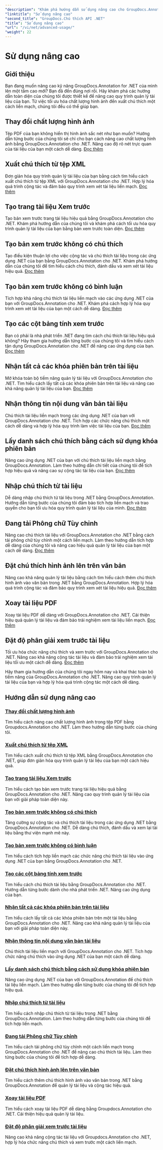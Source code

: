 ```yaml
---
"description": "Khám phá hướng dẫn sử dụng nâng cao cho GroupDocs.Annotation .NET. Nâng cao khả năng quản lý tài liệu với hướng dẫn từng bước về chất lượng hình ảnh, xuất chú thích, v.v."
"linktitle": "Sử dụng nâng cao"
"second_title": "GroupDocs.Chú thích API .NET"
"title": "Sử dụng nâng cao"
"url": "/vi/net/advanced-usage/"
"weight": 22
---
```


# Sử dụng nâng cao

## Giới thiệu

Bạn đang muốn nâng cao kỹ năng GroupDocs.Annotation for .NET của mình lên một tầm cao mới? Bạn đã đến đúng nơi rồi. Hãy khám phá các hướng dẫn toàn diện của chúng tôi được thiết kế để nâng cao quy trình quản lý tài liệu của bạn. Từ việc tối ưu hóa chất lượng hình ảnh đến xuất chú thích một cách liền mạch, chúng tôi đều có thể giúp bạn.

## Thay đổi chất lượng hình ảnh
Tệp PDF của bạn không hiển thị hình ảnh sắc nét như bạn muốn? Hướng dẫn từng bước của chúng tôi sẽ chỉ cho bạn cách nâng cao chất lượng hình ảnh bằng GroupDocs.Annotation cho .NET. Nâng cao độ rõ nét trực quan của tài liệu của bạn một cách dễ dàng. [Đọc thêm](./change-image-quality/)

## Xuất chú thích từ tệp XML
Đơn giản hóa quy trình quản lý tài liệu của bạn bằng cách tìm hiểu cách xuất chú thích từ tệp XML với GroupDocs.Annotation cho .NET. Hợp lý hóa quá trình cộng tác và đảm bảo quy trình xem xét tài liệu liền mạch. [Đọc thêm](./export-annotations-xml-file/)

## Tạo trang tài liệu Xem trước
Tạo bản xem trước trang tài liệu hiệu quả bằng GroupDocs.Annotation cho .NET. Khám phá hướng dẫn của chúng tôi và khám phá cách tối ưu hóa quy trình quản lý tài liệu của bạn bằng bản xem trước toàn diện. [Đọc thêm](./generate-document-pages-preview/)

## Tạo bản xem trước không có chú thích
Tạo điều kiện thuận lợi cho việc cộng tác và chú thích tài liệu trong các ứng dụng .NET của bạn bằng GroupDocs.Annotation cho .NET. Khám phá hướng dẫn của chúng tôi để tìm hiểu cách chú thích, đánh dấu và xem xét tài liệu hiệu quả. [Đọc thêm](./generate-preview-without-annotations/)

## Tạo bản xem trước không có bình luận
Tích hợp khả năng chú thích tài liệu liền mạch vào các ứng dụng .NET của bạn với GroupDocs.Annotation cho .NET. Khám phá cách hợp lý hóa quy trình xem xét tài liệu của bạn một cách dễ dàng. [Đọc thêm](./generate-preview-without-comments/)

## Tạo các cột bảng tính xem trước
Bạn có phải là nhà phát triển .NET đang tìm cách chú thích tài liệu hiệu quả không? Hãy tham gia hướng dẫn từng bước của chúng tôi và tìm hiểu cách tận dụng GroupDocs.Annotation cho .NET để nâng cao ứng dụng của bạn. [Đọc thêm](./generate-preview-worksheet-columns/)

## Nhận tất cả các khóa phiên bản trên tài liệu
Mở khóa toàn bộ tiềm năng quản lý tài liệu với GroupDocs.Annotation cho .NET. Tìm hiểu cách lấy tất cả các khóa phiên bản trên tài liệu và nâng cao khả năng quản lý tài liệu của bạn. [Đọc thêm](./get-all-version-keys-document/)

## Nhận thông tin nội dung văn bản tài liệu
Chú thích tài liệu liền mạch trong các ứng dụng .NET của bạn với GroupDocs.Annotation cho .NET. Tích hợp các chức năng chú thích một cách dễ dàng và hợp lý hóa quy trình làm việc tài liệu của bạn. [Đọc thêm](./get-document-text-content-information/)

## Lấy danh sách chú thích bằng cách sử dụng khóa phiên bản
Nâng cao ứng dụng .NET của bạn với chú thích tài liệu liền mạch bằng GroupDocs.Annotation. Làm theo hướng dẫn chi tiết của chúng tôi để tích hợp hiệu quả và nâng cao sự cộng tác tài liệu của bạn. [Đọc thêm](./get-list-annotations-version-key/)

## Nhập chú thích từ tài liệu
Dễ dàng nhập chú thích từ tài liệu trong .NET bằng GroupDocs.Annotation. Hướng dẫn từng bước của chúng tôi đảm bảo tích hợp liền mạch và trao quyền cho bạn tối ưu hóa quy trình quản lý tài liệu của mình. [Đọc thêm](./import-annotations-from-document/)

## Đang tải Phông chữ Tùy chỉnh
Nâng cao chú thích tài liệu với GroupDocs.Annotation cho .NET bằng cách tải phông chữ tùy chỉnh một cách liền mạch. Làm theo hướng dẫn tích hợp dễ dàng của chúng tôi và nâng cao hiệu quả quản lý tài liệu của bạn một cách dễ dàng. [Đọc thêm](./loading-custom-fonts/)

## Đặt chú thích hình ảnh lên trên văn bản
Nâng cao khả năng quản lý tài liệu bằng cách tìm hiểu cách thêm chú thích hình ảnh vào văn bản trong .NET bằng GroupDocs.Annotation. Hợp lý hóa quá trình cộng tác và đảm bảo quy trình xem xét tài liệu hiệu quả. [Đọc thêm](./put-image-annotation-over-text/)

## Xoay tài liệu PDF
Xoay tài liệu PDF dễ dàng với GroupDocs.Annotation cho .NET. Cải thiện hiệu quả quản lý tài liệu và đảm bảo trải nghiệm xem tài liệu liền mạch. [Đọc thêm](./rotating-pdf-documents/)

## Đặt độ phân giải xem trước tài liệu
Tối ưu hóa chức năng chú thích và xem trước với GroupDocs.Annotation cho .NET. Nâng cao khả năng cộng tác tài liệu và đảm bảo trải nghiệm xem tài liệu tối ưu một cách dễ dàng. [Đọc thêm](./set-document-preview-resolution/)

Hãy tham gia hướng dẫn của chúng tôi ngay hôm nay và khai thác toàn bộ tiềm năng của GroupDocs.Annotation cho .NET. Nâng cao quy trình quản lý tài liệu của bạn và hợp lý hóa quá trình cộng tác một cách dễ dàng.
## Hướng dẫn sử dụng nâng cao
### [Thay đổi chất lượng hình ảnh](./change-image-quality/)
Tìm hiểu cách nâng cao chất lượng hình ảnh trong tệp PDF bằng Groupdocs.Annotation cho .NET. Làm theo hướng dẫn từng bước của chúng tôi.
### [Xuất chú thích từ tệp XML](./export-annotations-xml-file/)
Tìm hiểu cách xuất chú thích từ tệp XML bằng GroupDocs.Annotation cho .NET, giúp đơn giản hóa quy trình quản lý tài liệu của bạn một cách hiệu quả.
### [Tạo trang tài liệu Xem trước](./generate-document-pages-preview/)
Tìm hiểu cách tạo bản xem trước trang tài liệu hiệu quả bằng GroupDocs.Annotation cho .NET. Nâng cao quy trình quản lý tài liệu của bạn với giải pháp toàn diện này.
### [Tạo bản xem trước không có chú thích](./generate-preview-without-annotations/)
Tăng cường sự cộng tác và chú thích tài liệu trong các ứng dụng .NET bằng GroupDocs.Annotation cho .NET. Dễ dàng chú thích, đánh dấu và xem lại tài liệu bằng thư viện mạnh mẽ này.
### [Tạo bản xem trước không có bình luận](./generate-preview-without-comments/)
Tìm hiểu cách tích hợp liền mạch các chức năng chú thích tài liệu vào ứng dụng .NET của bạn bằng GroupDocs.Annotation cho .NET.
### [Tạo các cột bảng tính xem trước](./generate-preview-worksheet-columns/)
Tìm hiểu cách chú thích tài liệu bằng GroupDocs.Annotation cho .NET. Hướng dẫn từng bước dành cho nhà phát triển .NET. Nâng cao ứng dụng của bạn.
### [Nhận tất cả các khóa phiên bản trên tài liệu](./get-all-version-keys-document/)
Tìm hiểu cách lấy tất cả các khóa phiên bản trên một tài liệu bằng GroupDocs.Annotation cho .NET. Nâng cao khả năng quản lý tài liệu của bạn với giải pháp toàn diện này.
### [Nhận thông tin nội dung văn bản tài liệu](./get-document-text-content-information/)
Chú thích tài liệu liền mạch với GroupDocs.Annotation cho .NET. Tích hợp chức năng chú thích vào ứng dụng .NET của bạn một cách dễ dàng.
### [Lấy danh sách chú thích bằng cách sử dụng khóa phiên bản](./get-list-annotations-version-key/)
Nâng cao ứng dụng .NET của bạn với GroupDocs.Annotation để chú thích tài liệu liền mạch. Làm theo hướng dẫn từng bước của chúng tôi để tích hợp hiệu quả.
### [Nhập chú thích từ tài liệu](./import-annotations-from-document/)
Tìm hiểu cách nhập chú thích từ tài liệu trong .NET bằng GroupDocs.Annotation. Làm theo hướng dẫn từng bước của chúng tôi để tích hợp liền mạch.
### [Đang tải Phông chữ Tùy chỉnh](./loading-custom-fonts/)
Tìm hiểu cách tải phông chữ tùy chỉnh một cách liền mạch trong GroupDocs.Annotation cho .NET để nâng cao chú thích tài liệu. Làm theo từng bước của chúng tôi để tích hợp dễ dàng.
### [Đặt chú thích hình ảnh lên trên văn bản](./put-image-annotation-over-text/)
Tìm hiểu cách thêm chú thích hình ảnh vào văn bản trong .NET bằng GroupDocs.Annotation để quản lý tài liệu và cộng tác hiệu quả.
### [Xoay tài liệu PDF](./rotating-pdf-documents/)
Tìm hiểu cách xoay tài liệu PDF dễ dàng bằng Groupdocs.Annotation cho .NET. Cải thiện hiệu quả quản lý tài liệu.
### [Đặt độ phân giải xem trước tài liệu](./set-document-preview-resolution/)
Nâng cao khả năng cộng tác tài liệu với Groupdocs.Annotation cho .NET, hợp lý hóa chức năng chú thích và xem trước một cách liền mạch.